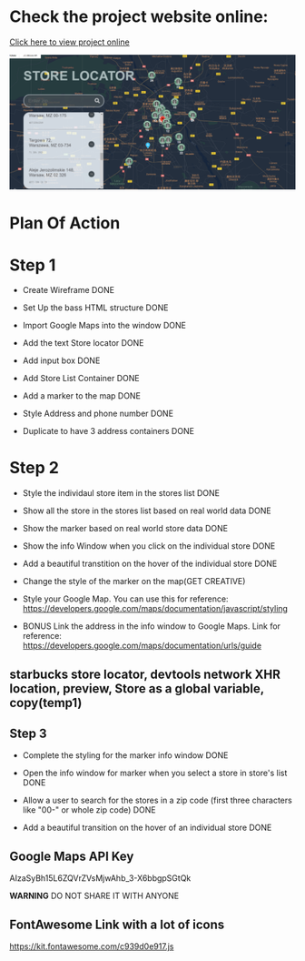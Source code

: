 # Check the project website online:
[Click here to view project online](https://warsawstoresmarker.imfast.io/google-maps-challenge/)

![How it looks like](https://github.com/mayujie/Google-maps-challenge/blob/master/map_pic.PNG?raw=true)

# Plan Of Action
# Step 1
- Create Wireframe DONE

- Set Up the bass HTML structure DONE

- Import Google Maps into the window DONE

- Add the text Store locator DONE

- Add input box DONE

- Add Store List Container DONE

- Add a marker to the map DONE

- Style Address and phone number DONE

- Duplicate to have 3 address containers DONE

# Step 2

- Style the individaul store item in the stores list DONE

- Show all the store in the stores list based on real world data DONE

- Show the marker based on real world store data DONE

- Show the info Window when you click on the individual store DONE

- Add a beautiful transtition on the hover of the individual store DONE

- Change the style of the marker on the map(GET CREATIVE)

- Style your Google Map. You can use this for reference: https://developers.google.com/maps/documentation/javascript/styling

- BONUS Link the address in the info window to Google Maps. Link for reference: https://developers.google.com/maps/documentation/urls/guide

## starbucks store locator, devtools network XHR location, preview, Store as a global variable, copy(temp1)

## Step 3

- Complete the styling for the marker info window DONE

- Open the info window for marker when you select a store in store's list DONE

- Allow a user to search for the stores in a zip code (first three characters like "00-"  or whole zip code) DONE

- Add a beautiful transition on the hover of an individual store DONE



## Google Maps API Key

AIzaSyBh15L6ZQVrZVsMjwAhb_3-X6bbgpSGtQk

**WARNING**
DO NOT SHARE IT WITH ANYONE

## FontAwesome Link with a lot of icons

https://kit.fontawesome.com/c939d0e917.js

